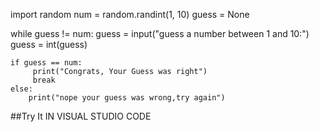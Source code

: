 import random
num = random.randint(1, 10)
guess = None

while guess != num:
    guess = input("guess a number between 1 and 10:")
    guess = int(guess)

    if guess == num:
         print("Congrats, Your Guess was right")
         break
    else:
        print("nope your guess was wrong,try again")












##Try It IN VISUAL STUDIO CODE

